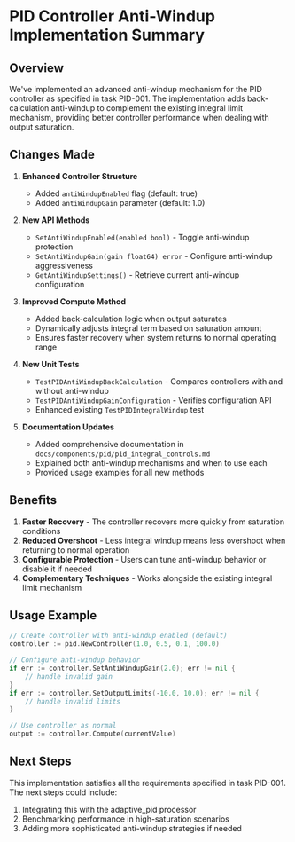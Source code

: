 # PID Controller Anti-Windup Implementation Summary

## Overview

We've implemented an advanced anti-windup mechanism for the PID controller as specified in task PID-001. The implementation adds back-calculation anti-windup to complement the existing integral limit mechanism, providing better controller performance when dealing with output saturation.

## Changes Made

1. **Enhanced Controller Structure**
   - Added `antiWindupEnabled` flag (default: true)
   - Added `antiWindupGain` parameter (default: 1.0)

2. **New API Methods**
   - `SetAntiWindupEnabled(enabled bool)` - Toggle anti-windup protection
   - `SetAntiWindupGain(gain float64) error` - Configure anti-windup aggressiveness
   - `GetAntiWindupSettings()` - Retrieve current anti-windup configuration

3. **Improved Compute Method**
   - Added back-calculation logic when output saturates
   - Dynamically adjusts integral term based on saturation amount
   - Ensures faster recovery when system returns to normal operating range

4. **New Unit Tests**
   - `TestPIDAntiWindupBackCalculation` - Compares controllers with and without anti-windup
   - `TestPIDAntiWindupGainConfiguration` - Verifies configuration API
   - Enhanced existing `TestPIDIntegralWindup` test

5. **Documentation Updates**
   - Added comprehensive documentation in `docs/components/pid/pid_integral_controls.md`
   - Explained both anti-windup mechanisms and when to use each
   - Provided usage examples for all new methods

## Benefits

1. **Faster Recovery** - The controller recovers more quickly from saturation conditions
2. **Reduced Overshoot** - Less integral windup means less overshoot when returning to normal operation
3. **Configurable Protection** - Users can tune anti-windup behavior or disable it if needed
4. **Complementary Techniques** - Works alongside the existing integral limit mechanism

## Usage Example

```go
// Create controller with anti-windup enabled (default)
controller := pid.NewController(1.0, 0.5, 0.1, 100.0)

// Configure anti-windup behavior
if err := controller.SetAntiWindupGain(2.0); err != nil {
    // handle invalid gain
}
if err := controller.SetOutputLimits(-10.0, 10.0); err != nil {
    // handle invalid limits
}

// Use controller as normal
output := controller.Compute(currentValue)
```

## Next Steps

This implementation satisfies all the requirements specified in task PID-001. The next steps could include:

1. Integrating this with the adaptive_pid processor
2. Benchmarking performance in high-saturation scenarios
3. Adding more sophisticated anti-windup strategies if needed